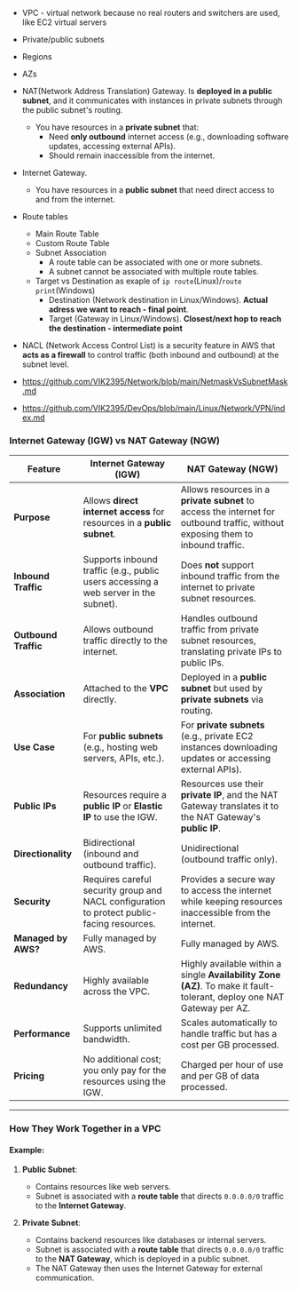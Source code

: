 - VPC - virtual network because no real routers and switchers are used, like EC2 virtual servers
- Private/public subnets
- Regions
- AZs
- NAT(Network Address Translation) Gateway. Is **deployed in a public subnet**, and it communicates with instances in private subnets through the public subnet's routing.
  -  You have resources in a **private subnet** that:
     - Need **only outbound** internet access (e.g., downloading software updates, accessing external APIs).
     - Should remain inaccessible from the internet.
- Internet Gateway.
  - You have resources in a **public subnet** that need direct access to and from the internet.
- Route tables
   - Main Route Table
   - Custom Route Table
   - Subnet Association
      - A route table can be associated with one or more subnets.
      - A subnet cannot be associated with multiple route tables.
    - Target vs Destination as exaple of `ip route`(Linux)/`route print`(Windows)
      - Destination (Network destination in Linux/Windows). **Actual adress we want to reach - final point**.
      - Target (Gateway in Linux/Windows). **Closest/next hop to reach the destination - intermediate point**
- NACL (Network Access Control List) is a security feature in AWS that **acts as a firewall** to control traffic (both inbound and outbound) at the subnet level.
     
- https://github.com/VIK2395/Network/blob/main/NetmaskVsSubnetMask.md
- https://github.com/VIK2395/DevOps/blob/main/Linux/Network/VPN/index.md

### **Internet Gateway (IGW) vs NAT Gateway (NGW)**

| **Feature**                | **Internet Gateway (IGW)**                                         | **NAT Gateway (NGW)**                                              |
|----------------------------|--------------------------------------------------------------------|--------------------------------------------------------------------|
| **Purpose**                | Allows **direct internet access** for resources in a **public subnet**. | Allows resources in a **private subnet** to access the internet for outbound traffic, without exposing them to inbound traffic. |
| **Inbound Traffic**         | Supports inbound traffic (e.g., public users accessing a web server in the subnet). | Does **not** support inbound traffic from the internet to private subnet resources. |
| **Outbound Traffic**        | Allows outbound traffic directly to the internet.                | Handles outbound traffic from private subnet resources, translating private IPs to public IPs. |
| **Association**             | Attached to the **VPC** directly.                               | Deployed in a **public subnet** but used by **private subnets** via routing. |
| **Use Case**                | For **public subnets** (e.g., hosting web servers, APIs, etc.).   | For **private subnets** (e.g., private EC2 instances downloading updates or accessing external APIs). |
| **Public IPs**              | Resources require a **public IP** or **Elastic IP** to use the IGW. | Resources use their **private IP**, and the NAT Gateway translates it to the NAT Gateway's **public IP**. |
| **Directionality**          | Bidirectional (inbound and outbound traffic).                   | Unidirectional (outbound traffic only).                           |
| **Security**                | Requires careful security group and NACL configuration to protect public-facing resources. | Provides a secure way to access the internet while keeping resources inaccessible from the internet. |
| **Managed by AWS?**         | Fully managed by AWS.                                           | Fully managed by AWS.                                             |
| **Redundancy**              | Highly available across the VPC.                                | Highly available within a single **Availability Zone (AZ)**. To make it fault-tolerant, deploy one NAT Gateway per AZ. |
| **Performance**             | Supports unlimited bandwidth.                                   | Scales automatically to handle traffic but has a cost per GB processed. |
| **Pricing**                 | No additional cost; you only pay for the resources using the IGW. | Charged per hour of use and per GB of data processed. |

---

### **How They Work Together in a VPC**

#### Example:
1. **Public Subnet**:
   - Contains resources like web servers.
   - Subnet is associated with a **route table** that directs `0.0.0.0/0` traffic to the **Internet Gateway**.

2. **Private Subnet**:
   - Contains backend resources like databases or internal servers.
   - Subnet is associated with a **route table** that directs `0.0.0.0/0` traffic to the **NAT Gateway**, which is deployed in a public subnet.
   - The NAT Gateway then uses the Internet Gateway for external communication.
